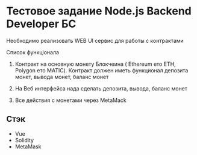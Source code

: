 # Тестовое задание Node.js Backend Developer БС

Необходимо реализовать WEB UI сервис для работы с контрактами

Список функціонала
1. Контракт на основную монету Блокчеина ( Ethereum ето ETH, Polygon ето MATIC).
   Контракт должен иметь функционал депозита монет, вывода монет, баланс монет

2. На Веб интерфейса нада сделать депозита, вывода, баланс монет
3. Все действия с монетами через MetaMack

## Cтэк
- Vue
- Solidity
- MetaMask